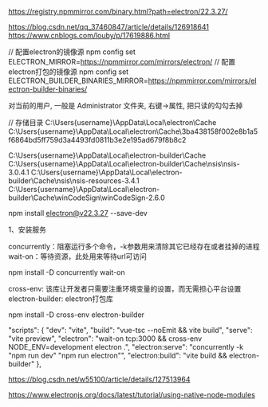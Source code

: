 https://registry.npmmirror.com/binary.html?path=electron/22.3.27/

https://blog.csdn.net/qq_37460847/article/details/126918641
https://www.cnblogs.com/louby/p/17619886.html

// 配置electron的镜像源
npm config set ELECTRON_MIRROR=https://npmmirror.com/mirrors/electron/
// 配置electron打包的镜像源
npm config set ELECTRON_BUILDER_BINARIES_MIRROR=https://npmmirror.com/mirrors/electron-builder-binaries/

对当前的用户, 一般是 Administrator 文件夹, 右键->属性, 把只读的勾勾去掉

// 存储目录
C:\Users\{username}\AppData\Local\electron\Cache
C:\Users\{username}\AppData\Local\electron\Cache\3ba438158f002e8b1a5f6864bd5ff759d3a4493fd0811b3e2e195ad679f8b8c2

C:\Users\{username}\AppData\Local\electron-builder\Cache
C:\Users\{username}\AppData\Local\electron-builder\Cache\nsis\nsis-3.0.4.1
C:\Users\{username}\AppData\Local\electron-builder\Cache\nsis\nsis-resources-3.4.1
C:\Users\{username}\AppData\Local\electron-builder\Cache\winCodeSign\winCodeSign-2.6.0

npm install electron@v22.3.27 --save-dev


1、安装服务

concurrently：阻塞运行多个命令，-k参数用来清除其它已经存在或者挂掉的进程
wait-on：等待资源，此处用来等待url可访问

npm install -D concurrently wait-on

cross-env: 该库让开发者只需要注重环境变量的设置，而无需担心平台设置
electron-builder: electron打包库

npm install -D cross-env electron-builder

"scripts": {
    "dev": "vite",
    "build": "vue-tsc --noEmit && vite build",
    "serve": "vite preview",
    "electron": "wait-on tcp:3000 && cross-env NODE_ENV=development electron .",
    "electron:serve": "concurrently -k \"npm run dev\" \"npm run electron\"",
    "electron:build": "vite build && electron-builder"
  },
  
https://blog.csdn.net/w55100/article/details/127513964

https://www.electronjs.org/docs/latest/tutorial/using-native-node-modules